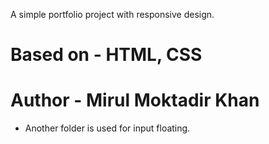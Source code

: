 A simple portfolio project with responsive design.
# Based on - HTML, CSS
# Author - Mirul Moktadir Khan
<fully-responsive>

* Another folder is used for input floating.